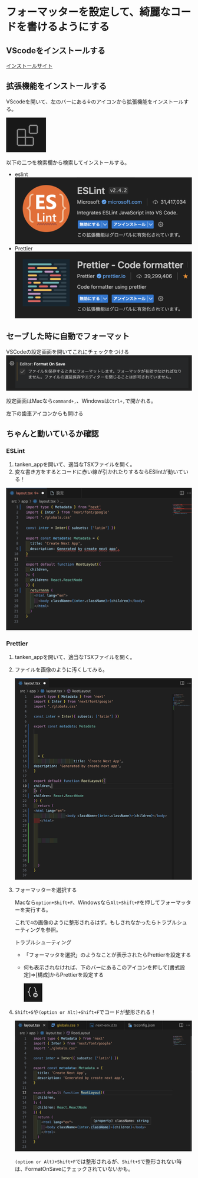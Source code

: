 # フォーマッターを設定して、綺麗なコードを書けるようにする

## VScodeをインストールする

[インストールサイト](https://code.visualstudio.com/download)

## 拡張機能をインストールする

VScodeを開いて、左のバーにある↓のアイコンから拡張機能をインストールする。

![拡張機能のアイコン](imgs/Extension-icon.png)

以下の二つを検索欄から検索してインストールする。

- eslint
    ![ESLintの画像](imgs/ESLint.png)
- Prettier
    ![Prettierの画像](imgs/Prettier.png)

## セーブした時に自動でフォーマット

VSCodeの設定画面を開いてこれにチェックをつける
![FormatOnSaveの画像](imgs/FormatOnSave.png)

設定画面はMacなら`command+,`、Windowsは`Ctrl+,`で開かれる。

左下の歯車アイコンからも開ける

## ちゃんと動いているか確認

### ESLint

1. tanken_appを開いて、適当なTSXファイルを開く。
2. 変な書き方をするとコードに赤い線が引かれたりするならESlintが動いている！

![ESLintが正しくエラーを表示している画像](imgs/ESLint-error.png)

### Prettier

1. tanken_appを開いて、適当なTSXファイルを開く。

2. ファイルを画像のように汚くしてみる。

    ![汚いソースコード](imgs/bad-format.png)

3. フォーマッターを選択する

    Macなら`option+Shift+F`、Windowsなら`Alt+Shift+F`を押してフォーマッターを実行する。

    これで`4`の画像のように整形されるはず。もしされなかったらトラブルシューティングを参照。
   
    トラブルシューティング

     - 「フォーマッタを選択」のようなことが表示されたらPrettierを設定する
     - 何も表示されなければ、下のバーにあるこのアイコンを押して[書式設定]=>[構成]からPrettierを設定する

        ![アイコン](imgs/formatter-error.png)
    

5. `Shift+S`や`(option or Alt)+Shift+F`でコードが整形される！

    ![正しくフォーマットされたファイル](imgs/formatted.png)

    `(option or Alt)+Shift+F`では整形されるが、`Shift+S`で整形されない時は、FormatOnSaveにチェックされていないかも。
